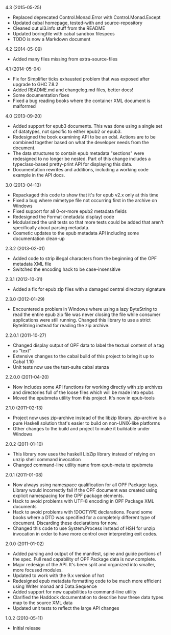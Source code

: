 4.3 (2015-05-25)

   * Replaced deprecated Control.Monad.Error with
     Control.Monad.Except
   * Updated cabal homepage, tested-with and source-repository
   * Cleaned out ui3.info stuff from the README
   * Updated boringfile with cabal sandbox filespecs
   * TODO is now a Markdown document


4.2 (2014-05-09)

   * Added many files missing from extra-source-files


4.1 (2014-05-04)

   * Fix for Simplifier ticks exhausted problem that was exposed
     after upgrade to GHC 7.8.2
   * Added README.md and changelog.md files, better docs!
   * Some documentation fixes
   * Fixed a bug reading books where the container XML document is malformed


4.0 (2013-09-20)

   * Added support for epub3 documents. This was done using a single
     set of datatypes, not specific to either epub2 or epub3.
   * Redesigned the book examining API to be an edsl. Actions are to be
     combined together based on what the developer needs from the document.
   * The data structures to contain epub metadata "sections" were
     redesigned to no longer be nested. Part of this change includes a
     typeclass-based pretty-print API for displaying this data.
   * Documentation rewrites and additions, including a working code
     example in the API docs.


3.0 (2013-04-13)

   * Repackaged this code to show that it's for epub v2.x only at
     this time
   * Fixed a bug where mimetype file not occurring first in the archive
     on Windows
   * Fixed support for all 0-or-more epub2 metadata fields
   * Redesigned the Format (metadata display) code
   * Modularized the unit tests so that more tests could be added that
     aren't specifically about parsing metadata.
   * Cosmetic updates to the epub metadata API including some
     documentation clean-up


2.3.2 (2013-02-01)

   * Added code to strip illegal characters from the beginning of the
     OPF metadata XML file
   * Switched the encoding hack to be case-insensitive


2.3.1 (2012-10-31)

   * Added a fix for epub zip files with a damaged central directory
     signature


2.3.0 (2012-01-29)

   * Encountered a problem in Windows where using a lazy ByteString
     to read the entire epub zip file was never closing the file while
     consumer applications were still running. Changed this library to
     use a strict ByteString instead for reading the zip archive.


2.2.0.1 (2011-10-27)

   * Changed display output of OPF data to label the textual content of
     a tag as "text"
   * Extensive changes to the cabal build of this project to bring it
     up to Cabal 1.10
   * Unit tests now use the test-suite cabal stanza


2.2.0.0 (2011-04-20)

   * Now includes some API functions for working directly with zip
     archives and directories full of the loose files which will be made
     into epubs
   * Moved the epubmeta utility from this project. It's now in epub-tools


2.1.0 (2011-02-13)

   * Project now uses zip-archive instead of the libzip
     library. zip-archive is a pure Haskell solution that's easier to
     build on non-UNIX-like platforms
   * Other changes to the build and project to make it buildable under
     Windows


2.0.2 (2011-01-10)

   * This library now uses the haskell LibZip library instead of relying
     on unzip shell command invocation
   * Changed command-line utility name from epub-meta to epubmeta


2.0.1 (2011-01-08)

   * Now always using namespace qualification for all OPF Package
     tags. Library would incorrectly fail if the OPF document was created
     using explicit namespacing for the OPF package elements.
   * Hack to avoid problems with UTF-8 encoding in OPF Package XML
     documents
   * Hack to avoid problems with !DOCTYPE declarations. Found some
     books where a DTD was specified for a completely different type of
     document. Discarding these declarations for now.
   * Changed this code to use System.Process instead of HSH for unzip
     invocation in order to have more control over interpreting exit
     codes.


2.0.0 (2011-01-02)

   * Added parsing and output of the manifest, spine and guide portions
     of the spec. Full read capability of OPF Package data is now
     complete.
   * Major redesign of the API. It's been split and organized into
     smaller, more focused modules.
   * Updated to work with the 9.x version of hxt
   * Redesigned epub metadata formatting code to be much more efficient
     using Writer monad and Data.Sequence
   * Added support for new capabilities to command-line utility
   * Clarified the Haddock documentation to describe how these data
     types map to the source XML data
   * Updated unit tests to reflect the large API changes


1.0.2 (2010-05-11)

   * Initial release
